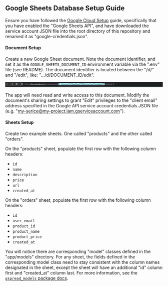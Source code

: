 
## Google Sheets Database Setup Guide

Ensure you have followed the [Google Cloud Setup](/docs/GOOGLE_CLOUD.md) guide, specifically that you have enabled the "Google Sheets API", and have downloaded the service account JSON file into the root directory of this repository and renamed it as "google-credentials.json".

#### Document Setup

Create a new Google Sheet document. Note the document identifier, and set it as the `GOOGLE_SHEETS_DOCUMENT_ID` environment variable via the ".env" file (see README). The document identifier is located between the "/d/" and "/edit", like: ".../d/DOCUMENT_ID/edit".

![image of the url bar, with the document id highlighted](/docs/images/google-sheet-document-id.png)

The app will need read and write access to this document. Modify the document's sharing settings to grant "Edit" privileges to the "client email" address specified in the Google API service account credentials JSON file (e.g. "my-serice@my-project.iam.gserviceaccount.com").

#### Sheets Setup

Create two example sheets. One called "products" and the other called "orders".

On the "products" sheet, populate the first row with the following column headers:

  + `id`
  + `name`
  + `description`
  + `price`
  + `url`
  + `created_at`

On the "orders" sheet, populate the first row with the following column headers:

  + `id`
  + `user_email`
  + `product_id`
  + `product_name`
  + `product_price`
  + `created_at`


You will notice there are corresponding "model" classes defined in the "app/models" directory. For any sheet, the fields defined in the corresponding model class need to stay consistent with the column names designated in the sheet, except the sheet will have an additional "id" column first and "created_at" column last. For more information, see the [`gspread_models` package docs](https://github.com/s2t2/gspread-models-py).
